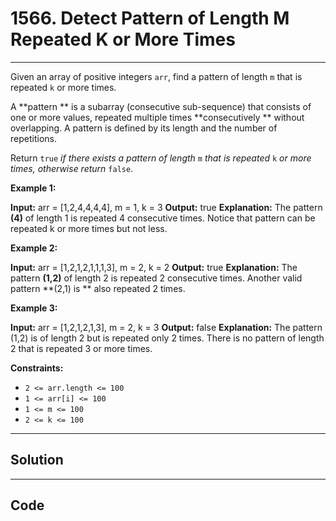 # 1566. Detect Pattern of Length M Repeated K or More Times

---

Given an array of positive integers `arr`, find a pattern of length `m` that is repeated `k` or more times.

A **pattern ** is a subarray (consecutive sub-sequence) that consists of one or more values, repeated multiple times **consecutively ** without overlapping. A pattern is defined by its length and the number of repetitions.

Return `true` _if there exists a pattern of length_ `m` _that is repeated_ `k` _or more times, otherwise return_ `false`.

 

**Example 1:**


**Input:** arr = [1,2,4,4,4,4], m = 1, k = 3
**Output:** true
**Explanation:** The pattern **(4)** of length 1 is repeated 4 consecutive times. Notice that pattern can be repeated k or more times but not less.


**Example 2:**


**Input:** arr = [1,2,1,2,1,1,1,3], m = 2, k = 2
**Output:** true
**Explanation:** The pattern **(1,2)** of length 2 is repeated 2 consecutive times. Another valid pattern **(2,1) is ** also repeated 2 times.


**Example 3:**


**Input:** arr = [1,2,1,2,1,3], m = 2, k = 3
**Output:** false
**Explanation:** The pattern (1,2) is of length 2 but is repeated only 2 times. There is no pattern of length 2 that is repeated 3 or more times.


 

**Constraints:**

  * `2 <= arr.length <= 100`
  * `1 <= arr[i] <= 100`
  * `1 <= m <= 100`
  * `2 <= k <= 100`

---

## Solution



---

## Code
```python


```